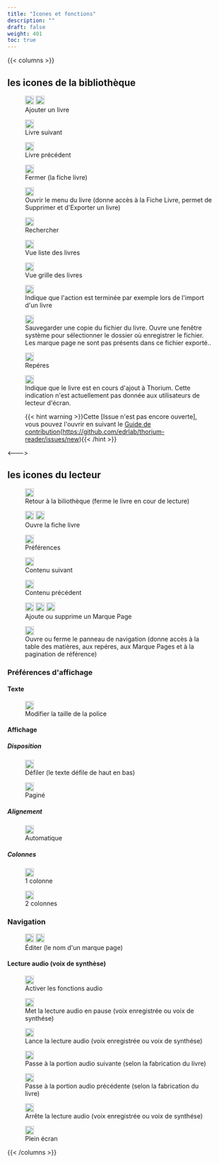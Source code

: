 ```yaml
---
title: "Icones et fonctions"
description: ""
draft: false
weight: 401
toc: true
---
```


{{< columns >}}

## les icones de la bibliothèque
<!--
[L'article 401_fuctionsIcons en brouillon conserve les icones qui ne sont pas documentés ici ou qui sont en doublons](400_ressources/401_fuctionsIcons)
-->

<figure>
  <img src="/thorium-reader-doc/images/icons/baseline-add-24px.svg" alt="" width="20px">
  <img src="/thorium-reader-doc/images/icons/plus.svg" alt="" width="20px">
  <figcaption class="icon">Ajouter un livre
  </figcaption>
</figure>

<figure>
  <img src="/thorium-reader-doc/images/icons/baseline-arrow_forward_ios-24px.svg" alt="" width="20px">
  <figcaption class="icon">Livre suivant
  </figcaption>
</figure>

<figure>
  <img src="/thorium-reader-doc/images/icons/baseline-arrow_left_ios-24px.svg" alt="" width="20px">
  <figcaption class="icon">Livre précédent
  </figcaption>
</figure>

<figure>
  <img src="/thorium-reader-doc/images/icons/baseline-close-24px.svg" alt="" width="20px">
  <figcaption class="icon">Fermer (la fiche livre)
  </figcaption>
</figure>

<!--
<figure>
  <img src="/thorium-reader-doc/images/icons/baseline-more_vert-24px.svg" alt="" width="20px">
  <figcaption class="icon">Ouvrir le menu du livre (donne accès à la Fiche Livre, permet de Supprimer et d'Exporter un livre)
  </figcaption>
</figure>
-->

<figure>
  <img src="/thorium-reader-doc/images/icons/menu.svg" alt="" width="20px">
  <figcaption class="icon">Ouvrir le menu du livre  (donne accès à la Fiche Livre, permet de Supprimer et d'Exporter un livre)
  </figcaption>
</figure>

<figure>
  <!-- <img src="/thorium-reader-doc/images/icons/baseline-search-24px.svg" alt="" width="20px">
   <img src="/thorium-reader-doc/images/icons/baseline-search-24px-grey.svg" alt="" width="20px"> <figcaption class="icon"> -->
  <img src="/thorium-reader-doc/images/icons/magnifying_glass.svg" alt="" width="20px">
  <figcaption class="icon">Rechercher
  </figcaption>
</figure>

<figure>
  <img src="/thorium-reader-doc/images/icons/baseline-view_list-24px.svg" alt="" width="20px">
  <figcaption class="icon">Vue liste des livres
  </figcaption>
</figure>
<!--<figure>
  <img src="/thorium-reader-doc/images/icons/baseline-list-24px.svg" alt="" width="20px">
  <figcaption class="icon">
  </figcaption>
</figure>-->

<figure>
  <img src="/thorium-reader-doc/images/icons/baseline-view_module-24px.svg" alt="" width="20px">
  <figcaption class="icon">
  </figcaption>Vue grille des livres
</figure>

<figure>
  <img src="/thorium-reader-doc/images/icons/done.svg" alt="" width="20px">
  <figcaption class="icon">Indique que l'action est terminée par exemple lors de l'import d'un livre
  </figcaption>
</figure>

<figure>
  <img src="/thorium-reader-doc/images/icons/download.svg" alt="" width="20px">
  <figcaption class="icon">
  </figcaption>Sauvegarder une copie du fichier du livre. Ouvre une fenêtre système pour sélectionner le dossier où enregistrer le fichier. Les marque page ne sont pas présents dans ce fichier exporté..
</figure>


<figure>
  <img src="/thorium-reader-doc/images/icons/landmark.svg" alt="" width="20px">
  <figcaption class="icon"> Repéres
  </figcaption>
</figure>


<figure>
  <img src="/thorium-reader-doc/images/icons/loader.svg" alt="" width="20px">
  <figcaption class="icon">Indique que le livre est en cours d'ajout à Thorium. Cette indication n'est actuellement pas donnée aux utilisateurs de lecteur d'écran.
  
  {{< hint warning >}}Cette [Issue n'est pas encore ouverte], vous pouvez l'ouvrir en suivant le [Guide de contribution](https://github.com/edrlab/thorium-reader/issues/new)(https://github.com/edrlab/thorium-reader/issues/new){{< /hint >}}
  <!--TODO open Issue + Contributing.md-->
  </figcaption>
</figure>


<--->
## les icones du lecteur

<figure>
  <img src="/thorium-reader-doc/images/icons/baseline-arrow_back-24px.svg" alt="" width="20px">
  <figcaption class="icon">Retour à la biliothèque (ferme le livre en cour de lecture)
  </figcaption>
</figure>

<figure>
  <img src="/thorium-reader-doc/images/icons/info.svg" alt="" width="20px">  <img src="/thorium-reader-doc/images/icons/outline-info-24px.svg" alt="" width="20px">
  <figcaption class="icon">Ouvre la fiche livre
  </figcaption>
</figure>

<figure>
  <img src="/thorium-reader-doc/images/icons/outline-flip_to_front-24px.svg" alt="" width="20px">
  <figcaption class="icon"> Préférences
  </figcaption>
</figure>

<figure>
  <img src="/thorium-reader-doc/images/icons/baseline-arrow_forward_ios-24px.svg" alt="" width="20px">
  <figcaption class="icon">Contenu suivant
  </figcaption>
</figure>

<figure>
  <img src="/thorium-reader-doc/images/icons/baseline-arrow_left_ios-24px.svg" alt="" width="20px">
  <figcaption class="icon">Contenu précédent
  </figcaption>
</figure>


<figure>
  <img src="/thorium-reader-doc/images/icons/outline-bookmark-24px.svg" alt="" width="20px">
  <img src="/thorium-reader-doc/images/icons/outline-bookmark-24px-grey.svg" alt="" width="20px">  <img src="/thorium-reader-doc/images/icons/outline-bookmark_border-24px.svg" alt="" width="20px">
  <figcaption class="icon">Ajoute ou supprime un Marque Page
  </figcaption>
</figure>



<figure>
  <img src="/thorium-reader-doc/images/icons/open_book.svg" alt="" width="20px">
  <figcaption class="icon">
  </figcaption>Ouvre ou ferme le panneau de navigation (donne accès à la table des matières, aux repéres, aux Marque Pages et à la pagination de référence)
</figure>



### Préférences d'affichage

#### Texte
<figure>
  <img src="/thorium-reader-doc/images/icons/font-size.svg" alt="" width="20px">
  <figcaption class="icon">
  </figcaption>Modifier la taille de la police
</figure>

#### Affichage
##### Disposition
<figure>
  <img src="/thorium-reader-doc/images/icons/auto.svg" alt="" width="20px">
  <figcaption class="icon">Défiler (le texte défile de haut en bas)
  </figcaption>
</figure>

<figure>
  <img src="/thorium-reader-doc/images/icons/pagine.svg" alt="" width="20px">
  <figcaption class="icon">Paginé
  </figcaption>
</figure>

##### Alignement

<figure>
  <img src="/thorium-reader-doc/images/icons/paragraph-left.svg" alt="" width="20px">
  <figcaption class="icon"> Automatique
  </figcaption> 
</figure>

##### Colonnes
<figure>
  <img src="/thorium-reader-doc/images/icons/colonne.svg" alt="" width="20px">
  <figcaption class="icon">
  </figcaption> 1 colonne
</figure>

<figure>
  <img src="/thorium-reader-doc/images/icons/colonne2.svg" alt="" width="20px">
  <figcaption class="icon"> 2 colonnes
  </figcaption>
</figure>

### Navigation
<figure>
  <img src="/thorium-reader-doc/images/icons/baseline-edit-24px.svg" alt="" width="20px">   <img src="/thorium-reader-doc/images/icons/baseline-edit-24px-grey.svg" alt="" width="20px">
  <figcaption class="icon">Éditer (le nom d'un marque page)
  </figcaption>
</figure>

#### Lecture audio (voix de synthèse)

<figure>
  <img src="/thorium-reader-doc/images/icons/baseline-volume_up-24px.svg" alt="" width="20px">
  <figcaption class="icon">Activer les fonctions audio
  </figcaption>
</figure>

<figure>
  <img src="/thorium-reader-doc/images/icons/baseline-pause-24px.svg" alt="" width="20px">
  <figcaption class="icon">Met la lecture audio en pause  (voix enregistrée ou voix de synthése)
  </figcaption>
</figure>
<figure>
  <img src="/thorium-reader-doc/images/icons/baseline-play_arrow-24px.svg" alt="" width="20px">
  <figcaption class="icon"> Lance la lecture audio (voix enregistrée ou voix de synthése)
  </figcaption>
</figure>

<figure>
  <img src="/thorium-reader-doc/images/icons/baseline-skip_next-24px.svg" alt="" width="20px">
  <figcaption class="icon">Passe à la portion audio suivante (selon la fabrication du livre)
  </figcaption>
</figure>

<figure>
  <img src="/thorium-reader-doc/images/icons/baseline-skip_previous-24px.svg" alt="" width="20px">
  <figcaption class="icon">Passe à la portion audio précédente (selon la fabrication du livre)
  </figcaption>
</figure>

<figure>
  <img src="/thorium-reader-doc/images/icons/baseline-stop-24px.svg" alt="" width="20px">
  <figcaption class="icon">
  </figcaption>Arrête la lecture audio (voix enregistrée ou voix de synthése)
</figure>



<figure>
  <img src="/thorium-reader-doc/images/icons/sharp-crop_free-24px.svg" alt="" width="20px">
  <figcaption class="icon">Plein écran
  </figcaption>
</figure>


{{< /columns >}}